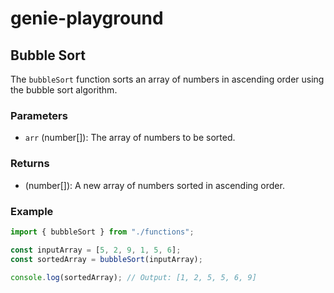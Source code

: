 # genie-playground

## Bubble Sort

The `bubbleSort` function sorts an array of numbers in ascending order using the bubble sort algorithm.

### Parameters

- `arr` (number[]): The array of numbers to be sorted.

### Returns

- (number[]): A new array of numbers sorted in ascending order.

### Example

```typescript
import { bubbleSort } from "./functions";

const inputArray = [5, 2, 9, 1, 5, 6];
const sortedArray = bubbleSort(inputArray);

console.log(sortedArray); // Output: [1, 2, 5, 5, 6, 9]
```
